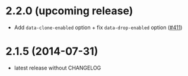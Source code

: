 # 2.2.0 (upcoming release)

* Add `data-clone-enabled` option + fix `data-drop-enabled` option ([#411](https://github.com/angular-ui-tree/angular-ui-tree/pull/411))

# 2.1.5 (2014-07-31)

* latest release without CHANGELOG
